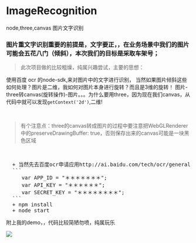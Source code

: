 # ImageRecognition
node,three,canvas 图片文字识别

### 图片重文字识别重要的前提是，<font style="#f00">文字要正</font>，，在业务场景中我们的图片可能会五花八门（倾斜），本次我们的目标是采取车架号；

> 此次项目做的比较粗燥，纯属兴趣尝试，主要的思想：


使用百度 ocr 的node-sdk,来对图片中的文字进行识别， 当然如果图片倾斜这些如何处理？图片是二维，我如何对图片本身进行旋转？而且是3维的旋转！
图片-three转canvas(旋转操作)-图片。。。为什么要用three，因为现在我们canvas，从代码中就可以发现```getContext('2d')```,二维!

<br />


> 有个注意点：three的canvas转成图片的过程中要注意把WebGLRenderer中的preserveDrawingBuffer: true，否则保存出来的canvas可能是一块黑色区域


<br />

<pre>
  + 当然先去百度ocr申请应用http://ai.baidu.com/tech/ocr/general
  ```
     var APP_ID = "＊＊＊＊＊＊＊";
     var API_KEY = "＊＊＊＊＊＊";
     var SECRET_KEY = "＊＊＊＊＊＊＊＊";
  ```
  + npm install
  + node start
</pre>

附上我的demo，，代码比较简陋勿喷，纯属玩乐

![](https://github.com/zhouzefei/ImageRecognition/blob/master/demo.gif)

